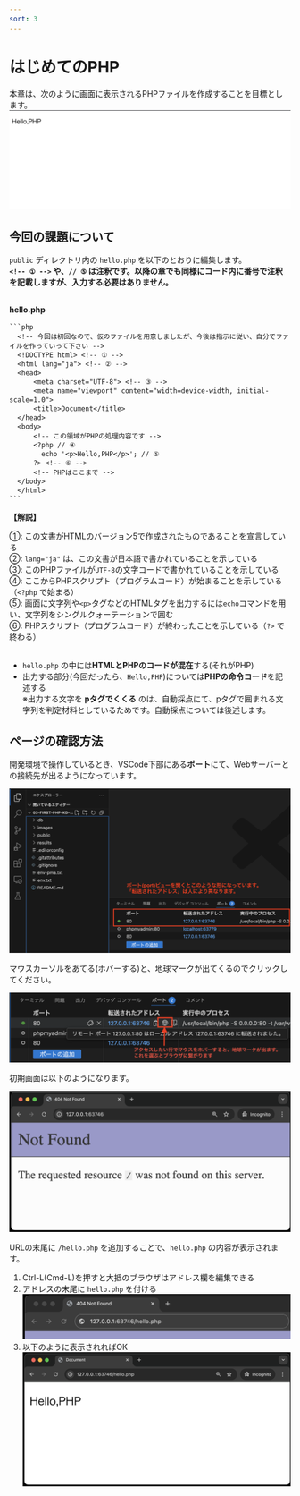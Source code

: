 ```yaml
---
sort: 3
---
```

# はじめてのPHP

本章は、次のように画面に表示されるPHPファイルを作成することを目標とします。<br>
![](./images/%E3%82%B9%E3%82%AF%E3%83%AA%E3%83%BC%E3%83%B3%E3%82%B7%E3%83%A7%E3%83%83%E3%83%88%202023-04-21%209.20.28.png)<br>

## 今回の課題について

`public` ディレクトリ内の `hello.php` を以下のとおりに編集します。<br>
**`<!-- ① -->` や、`// ⑤` は注釈です。以降の章でも同様にコード内に番号で注釈を記載しますが、入力する必要はありません。**<br><br>

**hello.php**

    ```php
      <!-- 今回は初回なので、仮のファイルを用意しましたが、今後は指示に従い、自分でファイルを作っていって下さい -->
      <!DOCTYPE html> <!-- ① -->
      <html lang="ja"> <!-- ② -->
      <head>
          <meta charset="UTF-8"> <!-- ③ -->
          <meta name="viewport" content="width=device-width, initial-scale=1.0">
          <title>Document</title>
      </head>
      <body>
          <!-- この領域がPHPの処理内容です -->
          <?php // ④
            echo '<p>Hello,PHP</p>'; // ⑤
          ?> <!-- ⑥ -->
          <!-- PHPはここまで -->
      </body>
      </html>
    ```

**【解説】**<br>

①: この文書がHTMLのバージョン5で作成されたものであることを宣言している<br>
②: `lang="ja"` は、この文書が日本語で書かれていることを示している<br>
③: このPHPファイルが`UTF-8`の文字コードで書かれていることを示している<br>
④: ここからPHPスクリプト（プログラムコード）が始まることを示している（`<?php` で始まる）<br>
⑤: 画面に文字列や`<p>`タグなどのHTMLタグを出力するには`echo`コマンドを用い、文字列をシングルクォーテーションで囲む<br>
⑥: PHPスクリプト（プログラムコード）が終わったことを示している（`?>` で終わる）<br><br>

- `hello.php` の中には**HTMLとPHPのコードが混在**する(それがPHP)
- 出力する部分(今回だったら、`Hello,PHP`)については**PHPの命令コード**を記述する<br>
  ※出力する文字を **pタグでくくる** のは、自動採点にて、pタグで囲まれる文字列を判定材料としているためです。自動採点については後述します。

## ページの確認方法

開発環境で操作しているとき、VSCode下部にある**ポート**にて、Webサーバーとの接続先が出るようになっています。

![](./images/port-view.png)

マウスカーソルをあてる(ホバーする)と、地球マークが出てくるのでクリックしてください。

![](./images/port-view-hover.png)

初期画面は以下のようになります。

![](./images/view-using-browser.png)

URLの末尾に `/hello.php` を追加することで、`hello.php` の内容が表示されます。

1. Ctrl-L(Cmd-L)を押すと大抵のブラウザはアドレス欄を編集できる
2. アドレスの末尾に `hello.php` を付ける<br>
  ![](./images/add-hello.png)
3. 以下のように表示されればOK<br>
   ![](./images/hello-php.png)